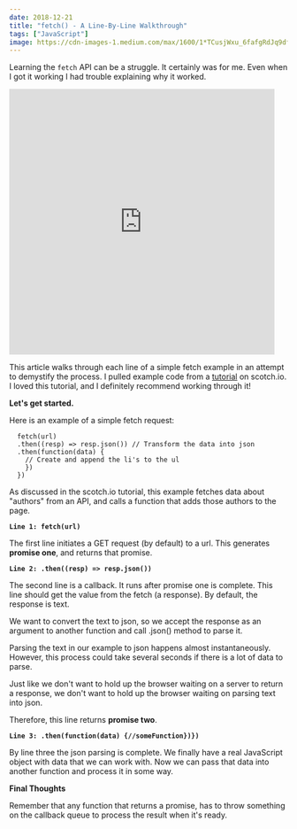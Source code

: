 ```yaml
---
date: 2018-12-21
title: "fetch() - A Line-By-Line Walkthrough"
tags: ["JavaScript"]
image: https://cdn-images-1.medium.com/max/1600/1*TCusjWxu_6fafgRdJq9dfQ.jpeg
---
```


Learning the `fetch` API can be a struggle. It certainly was for me. Even when I got it working I had trouble explaining why it worked.

<iframe src="https://giphy.com/embed/2Faz1ANKPPUY4XhT2" width="480" height="480" frameborder="0" class="giphy-embed" allowfullscreen=""></iframe>

This article walks through each line of a simple fetch example in an attempt to demystify the process. I pulled example code from a [tutorial](https://scotch.io/tutorials/how-to-use-the-javascript-fetch-api-to-get-data) on scotch.io. I loved this tutorial, and I definitely recommend working through it!

**Let's get started.**

Here is an example of a simple fetch request:

      fetch(url)
      .then((resp) => resp.json()) // Transform the data into json
      .then(function(data) {
        // Create and append the li's to the ul
        })
      })

As discussed in the scotch.io tutorial, this example fetches data about "authors" from an API, and calls a function that adds those authors to the page.

**`Line 1: fetch(url)`**

The first line initiates a GET request (by default) to a url. This generates **promise one**, and returns that promise.

**`Line 2: .then((resp) => resp.json())`**

The second line is a callback. It runs after promise one is complete. This line should get the value from the fetch (a response). By default, the response is text.

We want to convert the text to json, so we accept the response as an argument to another function and call .json() method to parse it.

Parsing the text in our example to json happens almost instantaneously. However, this process could take several seconds if there is a lot of data to parse.

Just like we don't want to hold up the browser waiting on a server to return a response, we don't want to hold up the browser waiting on parsing text into json.

Therefore, this line returns **promise two**.

**`Line 3: .then(function(data) {//someFunction})})`**

By line three the json parsing is complete. We finally have a real JavaScript object with data that we can work with. Now we can pass that data into another function and process it in some way.

**Final Thoughts**

Remember that any function that returns a promise, has to throw something on the callback queue to process the result when it's ready.
